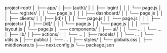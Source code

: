 project-root/
│
├── app/
│   ├── (auth)/
│   │   ├── login/
│   │   │   └── page.js 
│   │   └── register/
│   │       └── page.js 
│   │
│   ├── dashboard/
│   │   └── page.js 
│   │
│   ├── clients/
│   │   ├── [id]/
│   │   │   └── page.js 
│   │   └── page.js 
│   │
│   ├── projects/
│   │   ├── [id]/
│   │   │   └── page.js 
│   │   └── page.js 
│   │
│   ├── layout.js 
│   └── page.js 
│
├── components/
│   ├── ui/
│   │   └── ... 
│   └── ... 
│
├── lib/
│   ├── actions/
│   │   └── ... 
│   ├── models/
│   │   └── ... 
│   └── utils.js 
│
├── public/
│   └── ... 
│
├── styles/
│   └── globals.css 
│
├── middleware.ts 
├── next.config.js 
└── package.json
